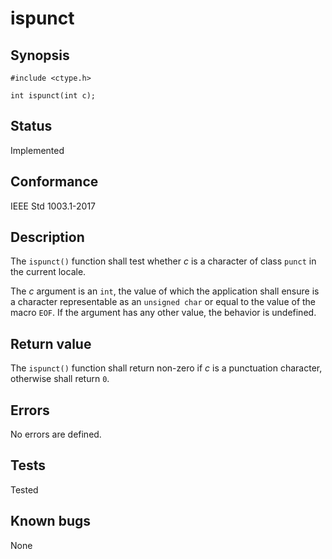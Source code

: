 # ispunct

## Synopsis

`#include <ctype.h>`

`int ispunct(int c);`

## Status

Implemented

## Conformance

IEEE Std 1003.1-2017

## Description

The `ispunct()` function shall test whether _c_ is a character of class `punct` in the current locale.

The _c_ argument is an `int`, the value of which the application shall ensure is a character representable as an
`unsigned char` or equal to the value of the macro `EOF`. If the argument has any other value, the behavior is
undefined.

## Return value

The `ispunct()` function shall return non-zero if _c_ is a punctuation character, otherwise shall return `0`.

## Errors

No errors are defined.

## Tests

Tested

## Known bugs

None
